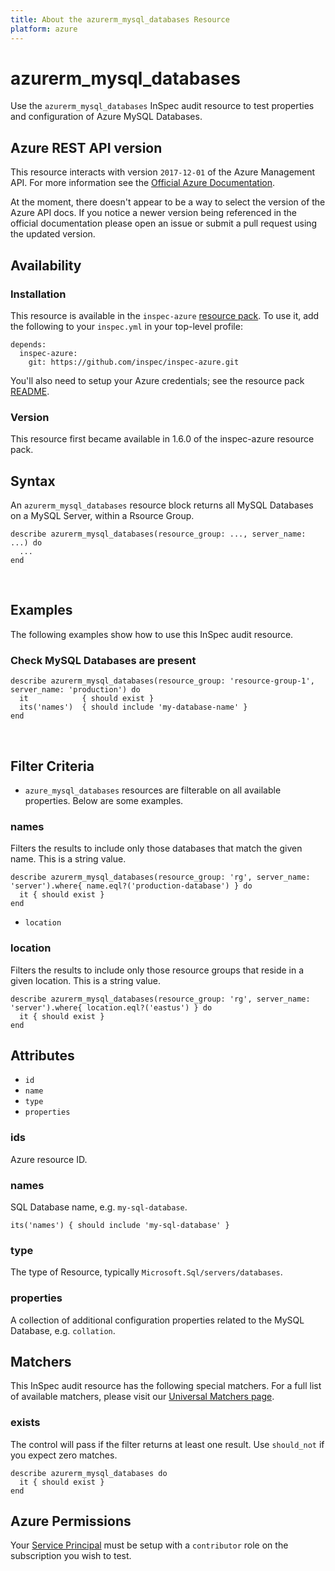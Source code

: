 ```yaml
---
title: About the azurerm_mysql_databases Resource
platform: azure
---
```


# azurerm\_mysql\_databases

Use the `azurerm_mysql_databases` InSpec audit resource to test properties and configuration of Azure MySQL Databases.
<br />

## Azure REST API version

This resource interacts with version `2017-12-01` of the Azure Management API. For more
information see the [Official Azure Documentation](https://docs.microsoft.com/en-us/rest/api/mysql/databases/listbyserver).

At the moment, there doesn't appear to be a way to select the version of the
Azure API docs. If you notice a newer version being referenced in the official
documentation please open an issue or submit a pull request using the updated
version.

## Availability

### Installation

This resource is available in the `inspec-azure` [resource
pack](https://www.inspec.io/docs/reference/glossary/#resource-pack). To use it, add the
following to your `inspec.yml` in your top-level profile:

    depends:
      inspec-azure:
        git: https://github.com/inspec/inspec-azure.git

You'll also need to setup your Azure credentials; see the resource pack
[README](https://github.com/inspec/inspec-azure#inspec-for-azure).

### Version

This resource first became available in 1.6.0 of the inspec-azure resource pack.


## Syntax

An `azurerm_mysql_databases` resource block returns all MySQL Databases on a MySQL Server, within a Rsource Group.

    describe azurerm_mysql_databases(resource_group: ..., server_name: ...) do
      ...
    end

<br />

## Examples

The following examples show how to use this InSpec audit resource.

### Check MySQL Databases are present

    describe azurerm_mysql_databases(resource_group: 'resource-group-1', server_name: 'production') do
      it            { should exist }
      its('names')  { should include 'my-database-name' }
    end
<br />

## Filter Criteria

* `azure_mysql_databases` resources are filterable on all available properties. Below are some examples.

### names

Filters the results to include only those databases that match the given
name. This is a string value.

    describe azurerm_mysql_databases(resource_group: 'rg', server_name: 'server').where{ name.eql?('production-database') } do
      it { should exist }
    end

    
* `location`

### location

Filters the results to include only those resource groups that reside in a given location. This is a string value.

    describe azurerm_mysql_databases(resource_group: 'rg', server_name: 'server').where{ location.eql?('eastus') } do
      it { should exist }
    end


## Attributes

- `id`
- `name`
- `type`
- `properties`

### ids
Azure resource ID.

### names
SQL Database name, e.g. `my-sql-database`.

    its('names') { should include 'my-sql-database' }

### type
The type of Resource, typically `Microsoft.Sql/servers/databases`.


### properties
A collection of additional configuration properties related to the MySQL Database, e.g. `collation`.

## Matchers

This InSpec audit resource has the following special matchers. For a full list of available matchers,
please visit our [Universal Matchers page](https://www.inspec.io/docs/reference/matchers/).

### exists

The control will pass if the filter returns at least one result. Use
`should_not` if you expect zero matches.

    describe azurerm_mysql_databases do
      it { should exist }
    end

## Azure Permissions

Your [Service
Principal](https://docs.microsoft.com/en-us/azure/azure-resource-manager/resource-group-create-service-principal-portal)
must be setup with a `contributor` role on the subscription you wish to test.
